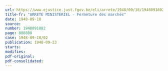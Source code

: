 ```yaml
---
url: https://www.ejustice.just.fgov.be/eli/arrete/1948/09/18/1948091802/justel
title-fr: "ARRETE MINISTERIEL - Fermeture des marchés"
date: 1948-09-18
source:
number: 1948091802
page: 888888
case: 1948-09-18/02
publication: 1948-09-23
starts:
modifies:
pdf-original:
pdf-consolidated:
---
```


